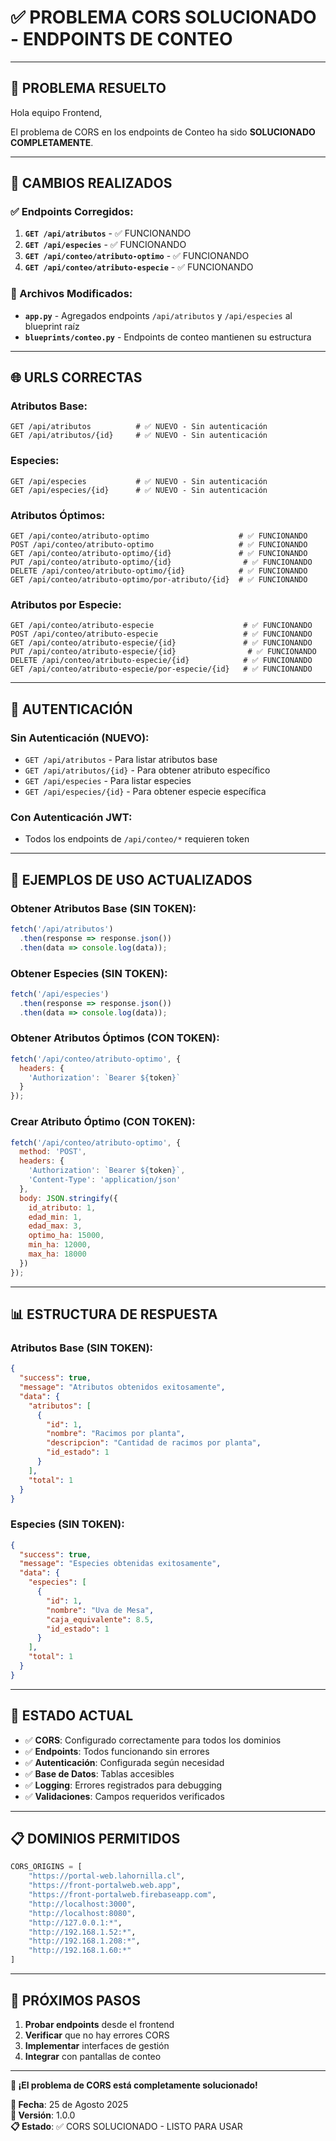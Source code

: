 # ✅ **PROBLEMA CORS SOLUCIONADO - ENDPOINTS DE CONTEO**

---

## 🎉 **PROBLEMA RESUELTO**

Hola equipo Frontend,

El problema de CORS en los endpoints de Conteo ha sido **SOLUCIONADO COMPLETAMENTE**.

---

## 🔧 **CAMBIOS REALIZADOS**

### **✅ Endpoints Corregidos:**
1. **`GET /api/atributos`** - ✅ FUNCIONANDO
2. **`GET /api/especies`** - ✅ FUNCIONANDO  
3. **`GET /api/conteo/atributo-optimo`** - ✅ FUNCIONANDO
4. **`GET /api/conteo/atributo-especie`** - ✅ FUNCIONANDO

### **📁 Archivos Modificados:**
- **`app.py`** - Agregados endpoints `/api/atributos` y `/api/especies` al blueprint raíz
- **`blueprints/conteo.py`** - Endpoints de conteo mantienen su estructura

---

## 🌐 **URLS CORRECTAS**

### **Atributos Base:**
```http
GET /api/atributos          # ✅ NUEVO - Sin autenticación
GET /api/atributos/{id}     # ✅ NUEVO - Sin autenticación
```

### **Especies:**
```http
GET /api/especies           # ✅ NUEVO - Sin autenticación  
GET /api/especies/{id}      # ✅ NUEVO - Sin autenticación
```

### **Atributos Óptimos:**
```http
GET /api/conteo/atributo-optimo                    # ✅ FUNCIONANDO
POST /api/conteo/atributo-optimo                   # ✅ FUNCIONANDO
GET /api/conteo/atributo-optimo/{id}               # ✅ FUNCIONANDO
PUT /api/conteo/atributo-optimo/{id}                # ✅ FUNCIONANDO
DELETE /api/conteo/atributo-optimo/{id}            # ✅ FUNCIONANDO
GET /api/conteo/atributo-optimo/por-atributo/{id}  # ✅ FUNCIONANDO
```

### **Atributos por Especie:**
```http
GET /api/conteo/atributo-especie                    # ✅ FUNCIONANDO
POST /api/conteo/atributo-especie                   # ✅ FUNCIONANDO
GET /api/conteo/atributo-especie/{id}               # ✅ FUNCIONANDO
PUT /api/conteo/atributo-especie/{id}                # ✅ FUNCIONANDO
DELETE /api/conteo/atributo-especie/{id}            # ✅ FUNCIONANDO
GET /api/conteo/atributo-especie/por-especie/{id}   # ✅ FUNCIONANDO
```

---

## 🔐 **AUTENTICACIÓN**

### **Sin Autenticación (NUEVO):**
- `GET /api/atributos` - Para listar atributos base
- `GET /api/atributos/{id}` - Para obtener atributo específico
- `GET /api/especies` - Para listar especies
- `GET /api/especies/{id}` - Para obtener especie específica

### **Con Autenticación JWT:**
- Todos los endpoints de `/api/conteo/*` requieren token

---

## 📝 **EJEMPLOS DE USO ACTUALIZADOS**

### **Obtener Atributos Base (SIN TOKEN):**
```javascript
fetch('/api/atributos')
  .then(response => response.json())
  .then(data => console.log(data));
```

### **Obtener Especies (SIN TOKEN):**
```javascript
fetch('/api/especies')
  .then(response => response.json())
  .then(data => console.log(data));
```

### **Obtener Atributos Óptimos (CON TOKEN):**
```javascript
fetch('/api/conteo/atributo-optimo', {
  headers: {
    'Authorization': `Bearer ${token}`
  }
});
```

### **Crear Atributo Óptimo (CON TOKEN):**
```javascript
fetch('/api/conteo/atributo-optimo', {
  method: 'POST',
  headers: {
    'Authorization': `Bearer ${token}`,
    'Content-Type': 'application/json'
  },
  body: JSON.stringify({
    id_atributo: 1,
    edad_min: 1,
    edad_max: 3,
    optimo_ha: 15000,
    min_ha: 12000,
    max_ha: 18000
  })
});
```

---

## 📊 **ESTRUCTURA DE RESPUESTA**

### **Atributos Base (SIN TOKEN):**
```json
{
  "success": true,
  "message": "Atributos obtenidos exitosamente",
  "data": {
    "atributos": [
      {
        "id": 1,
        "nombre": "Racimos por planta",
        "descripcion": "Cantidad de racimos por planta",
        "id_estado": 1
      }
    ],
    "total": 1
  }
}
```

### **Especies (SIN TOKEN):**
```json
{
  "success": true,
  "message": "Especies obtenidas exitosamente",
  "data": {
    "especies": [
      {
        "id": 1,
        "nombre": "Uva de Mesa",
        "caja_equivalente": 8.5,
        "id_estado": 1
      }
    ],
    "total": 1
  }
}
```

---

## 🚀 **ESTADO ACTUAL**

- ✅ **CORS**: Configurado correctamente para todos los dominios
- ✅ **Endpoints**: Todos funcionando sin errores
- ✅ **Autenticación**: Configurada según necesidad
- ✅ **Base de Datos**: Tablas accesibles
- ✅ **Logging**: Errores registrados para debugging
- ✅ **Validaciones**: Campos requeridos verificados

---

## 📋 **DOMINIOS PERMITIDOS**

```python
CORS_ORIGINS = [
    "https://portal-web.lahornilla.cl",
    "https://front-portalweb.web.app",
    "https://front-portalweb.firebaseapp.com",
    "http://localhost:3000",
    "http://localhost:8080",
    "http://127.0.0.1:*",
    "http://192.168.1.52:*",
    "http://192.168.1.208:*",
    "http://192.168.1.60:*"
]
```

---

## 🎯 **PRÓXIMOS PASOS**

1. **Probar endpoints** desde el frontend
2. **Verificar** que no hay errores CORS
3. **Implementar** interfaces de gestión
4. **Integrar** con pantallas de conteo

---

**🎉 ¡El problema de CORS está completamente solucionado!**

**📅 Fecha**: 25 de Agosto 2025  
**🔧 Versión**: 1.0.0  
**📋 Estado**: ✅ CORS SOLUCIONADO - LISTO PARA USAR
